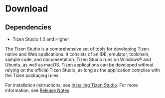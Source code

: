 # Download

## Dependencies

- Tizen Studio 1.0 and Higher

The Tizen Studio is a comprehensive set of tools for developing Tizen native and Web applications. It consists of an IDE, emulator, toolchain, sample code, and documentation. Tizen Studio runs on Windows® and Ubuntu, as well as macOS. Tizen applications can be developed without relying on the official Tizen Studio, as long as the application complies with the Tizen packaging rules.

For installation instructions, see [Installing Tizen Studio](installing-sdk.md). For more information, see [Release Notes](1-2-0-release-notes.md).